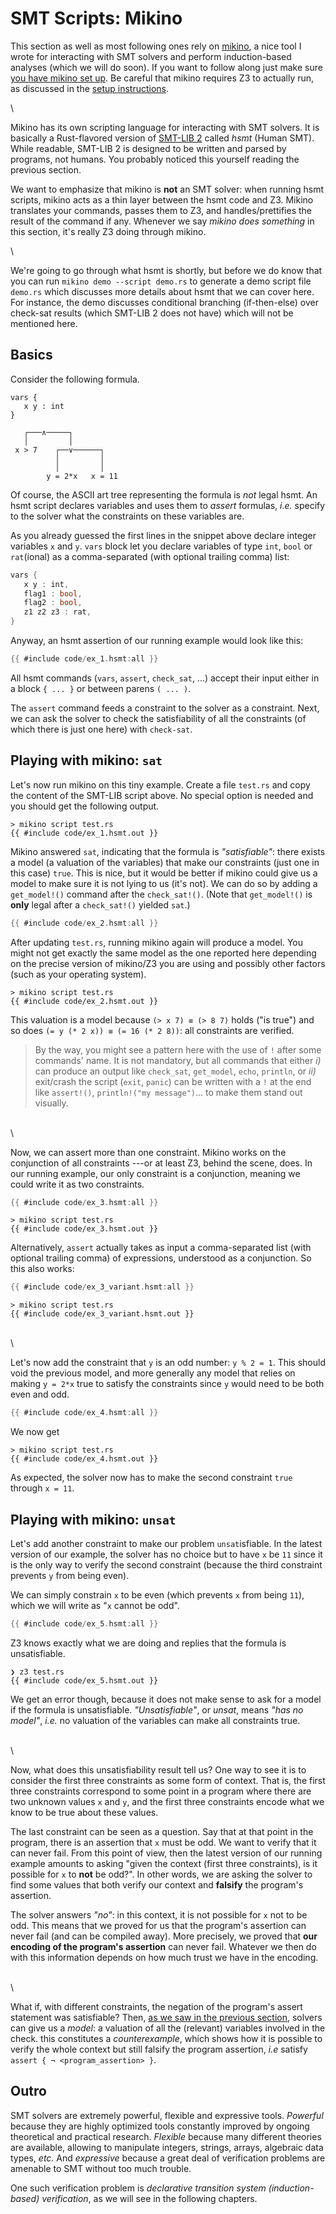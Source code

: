 # SMT Scripts: Mikino

This section as well as most following ones rely on [mikino][mikino repo], a nice tool I wrote for
interacting with SMT solvers and perform induction-based analyses (which we will do soon). If you
want to follow along just make sure [you have mikino set up](../mikino_install). Be careful that
mikino requires Z3 to actually run, as discussed in the [setup instructions](../mikino_install).

\

Mikino has its own scripting language for interacting with SMT solvers. It is basically a
Rust-flavored version of [SMT-LIB 2][smt lib] called *hsmt* (Human SMT). While readable, SMT-LIB 2
is designed to be written and parsed by programs, not humans. You probably noticed this yourself
reading the previous section.

We want to emphasize that mikino is **not** an SMT solver: when running hsmt scripts, mikino acts
as a thin layer between the hsmt code and Z3. Mikino translates your commands, passes them to Z3,
and handles/prettifies the result of the command if any. Whenever we say *mikino does something* in
this section, it's really Z3 doing through mikino.

\

We're going to go through what hsmt is shortly, but before we do know that you can run `mikino demo
--script demo.rs` to generate a demo script file `demo.rs` which discusses more details about hsmt
that we can cover here. For instance, the demo discusses conditional branching (if-then-else) over
check-sat results (which SMT-LIB 2 does not have) which will not be mentioned here.



## Basics

Consider the following formula.

```text
vars {
   x y : int
}

   ┌───∧─────┐
   │         │
 x > 7    ┌──∨──────┐
          │         │
          │         │
        y = 2*x   x = 11
```

Of course, the ASCII art tree representing the formula is *not* legal hsmt. An hsmt script declares
variables and uses them to *assert* formulas, *i.e.* specify to the solver what the constraints on
these variables are.



As you already guessed the first lines in the snippet above declare integer variables `x` and `y`.
`vars` block let you declare variables of type `int`, `bool` or `rat`(ional) as a comma-separated
(with optional trailing comma) list:

```rust ,compile_fail
vars {
   x y : int,
   flag1 : bool,
   flag2 : bool,
   z1 z2 z3 : rat,
}
```

Anyway, an hsmt assertion of our running example would look like this:

```rust ,compile_fail
{{ #include code/ex_1.hsmt:all }}
```

All hsmt commands (`vars`, `assert`, `check_sat`, ...) accept their input either in a block `{ ...
}` or between parens `( ... )`.

The `assert` command feeds a constraint to the solver as a constraint. Next, we can ask the solver
to check the satisfiability of all the constraints (of which there is just one here) with
`check-sat`.


## Playing with mikino: `sat`

Let's now run mikino on this tiny example. Create a file `test.rs` and copy the content of the
SMT-LIB script above. No special option is needed and you should get the following output.

```text
> mikino script test.rs
{{ #include code/ex_1.hsmt.out }}
```

Mikino answered `sat`, indicating that the formula is *"satisfiable"*: there exists a model (a
valuation of the variables) that make our constraints (just one in this case) `true`. This is nice,
but it would be better if mikino could give us a model to make sure it is not lying to us (it's
not). We can do so by adding a `get_model!()` command after the `check_sat!()`. (Note that
`get_model!()` is **only** legal after a `check_sat!()` yielded `sat`.)

```rs
{{ #include code/ex_2.hsmt:all }}
```

After updating `test.rs`, running mikino again will produce a model. You might not get exactly the
same model as the one reported here depending on the precise version of mikino/Z3 you are using and
possibly other factors (such as your operating system).

```text
> mikino script test.rs
{{ #include code/ex_2.hsmt.out }}
```



This valuation is a model because `(> x 7) ≡ (> 8 7)` holds ("is true") and so does `(= y (* 2 x))
≡ (= 16 (* 2 8))`: all constraints are verified.

> By the way, you might see a pattern here with the use of `!` after some commands' name. It is not
> mandatory, but all commands that either *i)* can produce an output like `check_sat`, `get_model`,
> `echo`, `println`, or *ii)* exit/crash the script (`exit`, `panic`) can be written with a `!` at
> the end like `assert!()`, `println!("my message")`... to make them stand out visually.

\
\

Now, we can assert more than one constraint. Mikino works on the conjunction of all constraints
---or at least Z3, behind the scene, does. In our running example, our only constraint is a
conjunction, meaning we could write it as two constraints.

```rust ,compile_fail
{{ #include code/ex_3.hsmt:all }}
```

```text
> mikino script test.rs
{{ #include code/ex_3.hsmt.out }}
```

Alternatively, `assert` actually takes as input a comma-separated list (with optional trailing
comma) of expressions, understood as a conjunction. So this also works:

```rust ,compile_fail
{{ #include code/ex_3_variant.hsmt:all }}
```

```text
> mikino script test.rs
{{ #include code/ex_3_variant.hsmt.out }}
```

\
\



Let's now add the constraint that `y` is an odd number: `y % 2 = 1`. This should void the previous
model, and more generally any model that relies on making `y = 2*x` true to satisfy the constraints
since `y` would need to be both even and odd.

```rust ,compile_fail
{{ #include code/ex_4.hsmt:all }}
```

We now get

```text
> mikino script test.rs
{{ #include code/ex_4.hsmt.out }}
```

As expected, the solver now has to make the second constraint `true` through `x = 11`.




## Playing with mikino: `unsat`

Let's add another constraint to make our problem `unsat`isfiable. In the latest version of our
example, the solver has no choice but to have `x` be `11` since it is the only way to verify the
second constraint (because the third constraint prevents `y` from being even).

We can simply constrain `x` to be even (which prevents `x` from being `11`), which we will write as
"`x` cannot be odd".

```rust ,compile_fail
{{ #include code/ex_5.hsmt:all }}
```

Z3 knows exactly what we are doing and replies that the formula is unsatisfiable.

```text
❯ z3 test.rs
{{ #include code/ex_5.hsmt.out }}
```

We get an error though, because it does not make sense to ask for a model if the formula is
unsatisfiable. *"Unsatisfiable"*, or *unsat*, means *"has no model"*, *i.e.* no valuation of the
variables can make all constraints true.

\
\

Now, what does this unsatisfiability result tell us? One way to see it is to consider the first
three constraints as some form of context. That is, the first three constraints correspond to some
point in a program where there are two unknown values `x` and `y`, and the first three constraints
encode what we know to be true about these values.

The last constraint can be seen as a question. Say that at that point in the program, there is an
assertion that `x` must be odd. We want to verify that it can never fail. From this point of view,
then the latest version of our running example amounts to asking "given the context (first three
constraints), is it possible for `x` to **not** be odd?". In other words, we are asking the solver
to find some values that both verify our context and **falsify** the program's assertion.

The solver answers *"no"*: in this context, it is not possible for `x` not to be odd. This means
that we proved for us that the program's assertion can never fail (and can be compiled away). More
precisely, we proved that **our encoding of the program's assertion** can never fail. Whatever we
then do with this information depends on how much trust we have in the encoding.

\
\

What if, with different constraints, the negation of the program's assert statement was
satisfiable? Then, [as we saw in the previous section](#playing-with-z3-sat), solvers can give us a
*model*: a valuation of all the (relevant) variables involved in the check. this constitutes a
*counterexample*, which shows how it is possible to verify the whole context but still falsify the
program assertion, *i.e* satisfy `assert { ¬ <program_assertion> }`.

## Outro

SMT solvers are extremely powerful, flexible and expressive tools. *Powerful* because they are
highly optimized tools constantly improved by ongoing theoretical and practical research.
*Flexible* because many different theories are available, allowing to manipulate integers, strings,
arrays, algebraic data types, *etc.* And *expressive* because a great deal of verification problems
are amenable to SMT without too much trouble.

One such verification problem is *declarative transition system (induction-based) verification*, as
we will see in the following chapters.




[z3]: https://github.com/Z3Prover/z3 (Z3 on github)
[z3 release]: https://github.com/Z3Prover/z3/releases (Z3's releases on github)
<!-- [z3 online]: https://rise4fun.com/z3 (Z3's online interface) -->
[ae]: https://alt-ergo.ocamlpro.com (Alt-Ergo homepage)
[cvc4]: https://cvc4.github.io/ (CVC4 homepage)
[yices]: https://yices.csl.sri.com (Yices 2 homepage)
[VS Code]: https://code.visualstudio.com (VS Code homepage)

[smt lib]: http://smtlib.cs.uiowa.edu (SMT-LIB homepage)
[mikino repo]: https://github.com/OCamlPro/mikino_bin (Mikino binary repository)